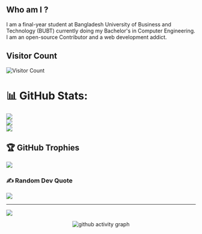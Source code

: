 ## Who am I ?
I am a final-year student at Bangladesh University of Business and Technology (BUBT) currently doing my Bachelor's in Computer Engineering. 
I am an open-source Contributor and a web development addict.

<!--
**akashkumarnondi/akashkumarnondi** is a ✨ _special_ ✨ repository because its `README.md` (this file) appears on your GitHub profile.

Here are some ideas to get you started:

- 🔭 I’m currently working on ...
- 🌱 I’m currently learning ...
- 👯 I’m looking to collaborate on ...
- 🤔 I’m looking for help with ...
- 💬 Ask me about ...
- 📫 How to reach me: ...
- 😄 Pronouns: ...
- ⚡ Fun fact: ...
-->
## Visitor Count
![Visitor Count](https://profile-counter.glitch.me/akashkumarnondi/count.svg)

# 📊 GitHub Stats:
![](https://github-readme-stats.vercel.app/api?username=akashkumarnondi&theme=gotham&hide_border=false&include_all_commits=false&count_private=false)<br/>
![](https://github-readme-streak-stats.herokuapp.com/?user=akashkumarnondi&theme=gotham&hide_border=false)<br/>
![](https://github-readme-stats.vercel.app/api/top-langs/?username=akashkumarnondi&theme=gotham&hide_border=false&include_all_commits=false&count_private=false&layout=compact)

## 🏆 GitHub Trophies
![](https://github-profile-trophy.vercel.app/?username=akashkumarnondi&theme=dracula&no-frame=true&no-bg=false&margin-w=4)

### ✍️ Random Dev Quote
![](https://quotes-github-readme.vercel.app/api?type=horizontal&theme=radical)

---
[![](https://visitcount.itsvg.in/api?id=akashkumarnondi&icon=0&color=0)](https://visitcount.itsvg.in)

<!-- Proudly created with GPRM ( https://gprm.itsvg.in ) -->
 
 <div align="center">
     
     
![github activity graph](https://activity-graph.herokuapp.com/graph?username=akashkumarnondi&theme=dracula&layout=compact&title_color=FF69B4&hide_border=true&area=true)
</div>
 
<div align="center">

 
